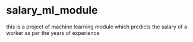 # salary_ml_module
this is a project of machine learning module which predicts the salary of a worker as per the years of experience
